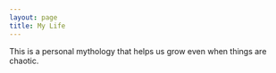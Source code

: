 ```yaml
---
layout: page
title: My Life
---
```


This is a personal mythology that helps us grow even when things are chaotic.
